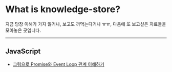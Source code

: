 # What is knowledge-store?
지금 당장 이해가 가지 않거나, 보고도 까먹는다거나 ㅠㅠ, 다음에 또 보고싶은 자료들을 모아놓은 곳입니다.

***

## JavaScript
* <a href="https://medium.com/@lydiahallie/javascript-visualized-promises-async-await-a3f1aad8a943" >그림으로 Promise와 Event Loop 관계 이해하기</a>
